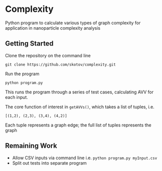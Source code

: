 # Complexity
Python program to calculate various types of graph complexity for application in nanoparticle complexity analysis

## Getting Started
Clone the repository on the command line
```
git clone https://github.com/skotov/complexity.git
```

Run the program
```
python program.py
```

This runs the program through a series of test cases, calculating AVV for each input.

The core function of interest in `getAVVs()`, which takes a list of tuples, i.e.
```
[(1,2), (2,3), (3,4), (4,2)]
```
Each tuple represents a graph edge; the full list of tuples represents the graph

## Remaining Work
- Allow CSV inputs via command line i.e. `python program.py myInput.csv`
- Split out tests into separate program
